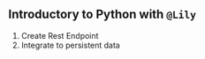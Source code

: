 Introductory to Python with `@Lily`
-----------------------------------

1. Create Rest Endpoint
2. Integrate to persistent data